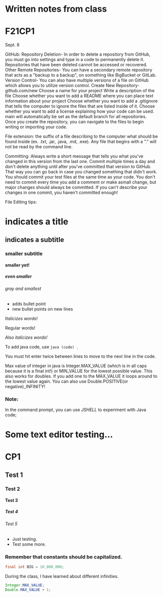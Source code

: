 # Written notes from class
# F21CP1

Sept. 8

GitHub:
Repository Deletion-
In order to delete a repository from GitHub, you must go into settings and type in a code to permanently delete it.
Repositories that have been deleted cannot be accessed or recovered.
Other Remote Repositories-
You can have a secondary remote repository that acts as a "backup to a backup", on something like BigBucket or GitLab.
Version Control-
You can also have multiple versions of a file on GitHub which allows you to utilize version control.
Create New Repository-
    github.com/new
    Choose a name for your project
    Write a description of the file
    Choose whether you want to add a README where you can place text information about your project
    Choose whether you want to add a .gitignore that tells the computer to ignore the files that are listed inside of it.
    Choose whether you want to add a license explaining how your code can be used.
    main will automatically be set as the default branch for all repositories.
    Once you create the repository, you can navigate to the files to begin writing or importing your code.


File extension: the suffix of a file describing to the computer what should be found inside (ex. .txt, .jar, .java, .md, .exe).
Any file that begins with a "." will not be read by the command line.

Committing:
    Always write a short message that tells you what you've changed in this version from the last one.
    Commit multiple times a day and don't delete anything until after you've committed that version to GitHub.  That way you can go back in case you changed something that didn't work.
    You should commit your test files at the same time as your code.
    You don't need to commit every time you add a comment or make  asmall change, but major changes should always be committed.
    If you can't describe your changes in one commit, you haven't committed enough!

File Editing tips:
# indicates a title
## indicates a subtitle
### smaller subtitle
#### smaller yet!
##### even smaller
###### gray and smallest

* adds bullet point
* new bullet points on new lines

*Italicizes words!*

Regular words!

_Also italicizes words!_

To add java code, use ```java (code) ```.

You must hit enter twice between lines to move to the next line in the code.

Max value of integer in java is Integer.MAX_VALUE (which is in all caps because it is a final int!) or MIN_VALUE for the lowest possible value.
This also works for doubles.
If you add one to the MAX_VALUE it loops around to the lowest value again.
You can also use Double.POSITIVE(or negative)_INFINITY!


### Note:
In the command prompt, you can use *JSHELL* to experiment with Java code;


# Some text editor testing...

# CP1
## Test 1
### Test 2
#### Test 3
##### Test 4
###### Test 5
* Just testing.
* Test some more.

### Remember that constants should be capitalized.
```java
final int BIG = 10_000_000;
```

During the class, I have learned about different infinities.  

```java
Integer.MAX_VALUE;
Double.MAX_VALUE + 1;
```
